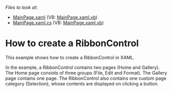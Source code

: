 <!-- default file list -->
*Files to look at*:

* [MainPage.xaml](./CS/RibbonControl_Ex/MainPage.xaml) (VB: [MainPage.xaml.vb](./VB/RibbonControl_Ex/MainPage.xaml.vb))
* [MainPage.xaml.cs](./CS/RibbonControl_Ex/MainPage.xaml.cs) (VB: [MainPage.xaml.vb](./VB/RibbonControl_Ex/MainPage.xaml.vb))
<!-- default file list end -->
# How to create a RibbonControl


<p>This example shows how to create a RibbonControl in XAML. </p><p>In the example, a RibbonControl contains two pages (Home and Gallery). The Home page consists of three groups (File, Edit and Format). The Gallery page contains one page. The RibbonControl also contains one custom page category (Selection), whose contents are displayed on clicking a button.</p>

<br/>


